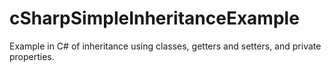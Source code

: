 # cSharpSimpleInheritanceExample
Example in C# of inheritance using classes, getters and setters, and private properties.
